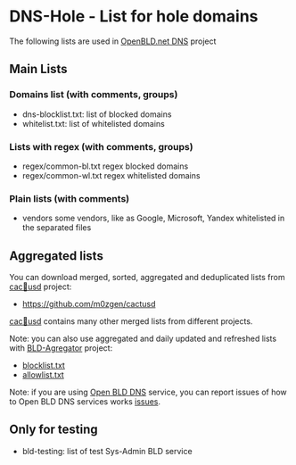 # DNS-Hole - List for hole domains

The following lists are used in [OpenBLD.net DNS](https://openbld.net/) project

## Main Lists

### Domains list (with comments, groups)
* dns-blocklist.txt:     list of blocked domains
* whitelist.txt:         list of whitelisted domains

### Lists with regex (with comments, groups)
* regex/common-bl.txt    regex blocked domains
* regex/common-wl.txt    regex whitelisted domains

### Plain lists (with comments)
* vendors                some vendors, like as Google, Microsoft, Yandex whitelisted in the separated files

## Aggregated lists

You can download merged, sorted, aggregated and deduplicated lists from [cac🌵usd](https://github.com/m0zgen/cactusd) project:
* https://github.com/m0zgen/cactusd

[cac🌵usd](https://github.com/m0zgen/cactusd) contains many other merged lists from different projects. 

Note: you can also use aggregated and daily updated and refreshed lists with [BLD-Agregator](https://github.com/m0zgen/bld-agregator.git) project:

* [blocklist.txt](https://raw.githubusercontent.com/m0zgen/bld-agregator/data/blocklist.txt)
* [allowlist.txt](https://raw.githubusercontent.com/m0zgen/bld-agregator/data/allowlist.txt)

Note: if you are using [Open BLD DNS](https://lab.sys-adm.in) service, you can report issues of how to Open BLD DNS services works [issues](doc/Issues.md).

## Only for testing

* bld-testing:           list of test Sys-Admin BLD service
